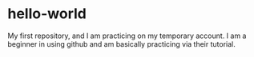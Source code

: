 # hello-world
My first repository, and I am practicing on my temporary account.
I am a beginner in using github and am basically practicing via their tutorial.
